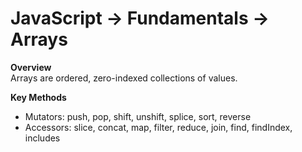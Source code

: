 # JavaScript → Fundamentals → Arrays

**Overview**  
Arrays are ordered, zero-indexed collections of values.

**Key Methods**  
- Mutators: push, pop, shift, unshift, splice, sort, reverse  
- Accessors: slice, concat, map, filter, reduce, join, find, findIndex, includes  
